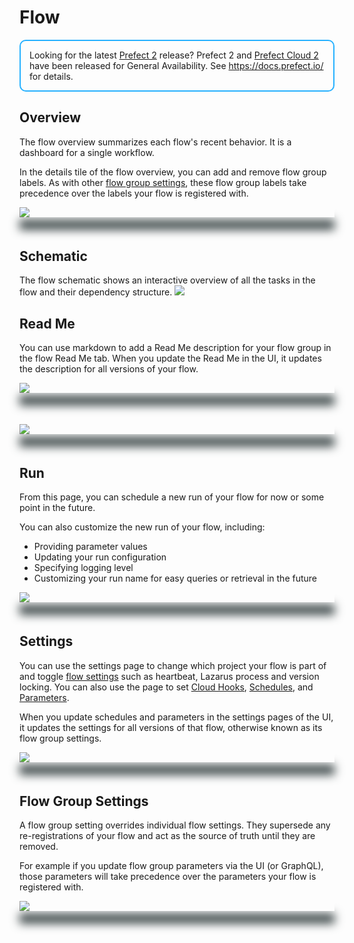 # Flow

<div style="border: 2px solid #27b1ff; border-radius: 10px; padding: 1em;">
Looking for the latest <a href="https://docs.prefect.io/">Prefect 2</a> release? Prefect 2 and <a href="https://app.prefect.cloud">Prefect Cloud 2</a> have been released for General Availability. See <a href="https://docs.prefect.io/">https://docs.prefect.io/</a> for details.
</div>

## Overview

The flow overview summarizes each flow's recent behavior. It is a dashboard for a single workflow.

In the details tile of the flow overview, you can add and remove flow group labels.  As with other [flow group settings](/orchestration/ui/flow.html#flow-group-settings), these flow group labels take precedence over the labels your flow is registered with. 


<div class="add-shadow">
  <img src="/orchestration/ui/flow-overview.png">
</div>

## Schematic

The flow schematic shows an interactive overview of all the tasks in the flow and their dependency structure.
![](/orchestration/ui/flow-schematic.png)

## Read Me

You can use markdown to add a Read Me description for your flow group in the flow Read Me tab.  When you update the Read Me in the UI, it updates the description for all versions of your flow.  

<div class="add-shadow">
  <img src="/orchestration/ui/flow-description.png">
</div>


<div class="add-shadow">
  <img src="/orchestration/ui/flow-description-edit.png">
</div>

## Run

From this page, you can schedule a new run of your flow for now or some point in the future.

You can also customize the new run of your flow, including:
- Providing parameter values
- Updating your run configuration
- Specifying logging level
- Customizing your run name for easy queries or retrieval in the future

<div class="add-shadow">
  <img src="/orchestration/ui/flow-run.png">
</div>

## Settings

You can use the settings page to change which project your flow is part of and toggle [flow settings](/orchestration/concepts/flows.html#flow-settings) such as heartbeat, Lazarus process and version locking. You can also use the page to set [Cloud Hooks](/orchestration/concepts/cloud_hooks.html), [Schedules](/core/concepts/schedules.html), and [Parameters](/core/concepts/parameters.html).  

When you update schedules and parameters in the settings pages of the UI, it updates the settings for all versions of that flow, otherwise known as its flow group settings.

<div class="add-shadow">
  <img src="/orchestration/ui/flow-settings.png">
</div>


## Flow Group Settings

A flow group setting overrides individual flow settings. They supersede any re-registrations of your flow and act as the source of truth until they are removed. 

For example if you update flow group parameters via the UI (or GraphQL), those parameters will take precedence over the parameters your flow is registered with. 

<div class="add-shadow">
  <img src="/orchestration/ui/flow-group-settings.png">
</div>


<style>
.add-shadow  {
    width: 100%;
    height: auto;
    vertical-align: bottom;
    z-index: -1;
    outline: 1;
    box-shadow: 0px 20px 15px #3D4849;
    margin-bottom: 50px
}
</style>
